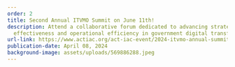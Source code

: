 ```yaml
---
order: 2
title: Second Annual ITVMO Summit on June 11th!
description: Attend a collaborative forum dedicated to advancing strategic
  effectiveness and operational efficiency in government digital transformation!
url-link: https://www.actiac.org/act-iac-event/2024-itvmo-annual-summit
publication-date: April 08, 2024
background-image: assets/uploads/569886288.jpeg
---
```

